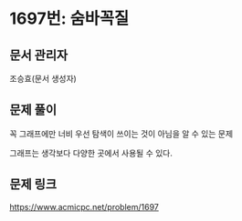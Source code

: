 # 1697번: 숨바꼭질
## 문서 관리자
조승효(문서 생성자)
## 문제 풀이
꼭 그래프에만 너비 우선 탐색이 쓰이는 것이 아님을 알 수 있는 문제

그래프는 생각보다 다양한 곳에서 사용될 수 있다.
## 문제 링크
https://www.acmicpc.net/problem/1697